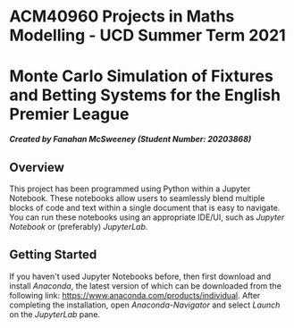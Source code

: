 # ACM40960 Projects in Maths Modelling - UCD Summer Term 2021

# Monte Carlo Simulation of Fixtures and Betting Systems for the English Premier League
***Created by Fanahan McSweeney (Student Number: 20203868)***

## Overview

This project has been programmed using Python within a Jupyter Notebook. These notebooks allow users to seamlessly blend multiple blocks of code and text within a single document that is easy to navigate. You can run these notebooks using an appropriate IDE/UI, such as *Jupyter Notebook* or (preferably) *JupyterLab*.

## Getting Started

If you haven't used Jupyter Notebooks before, then first download and install *Anaconda*, the latest version of which can be downloaded from the following link: https://www.anaconda.com/products/individual. 
After completing the installation, open *Anaconda-Navigator* and select *Launch* on the *JupyterLab* pane.
